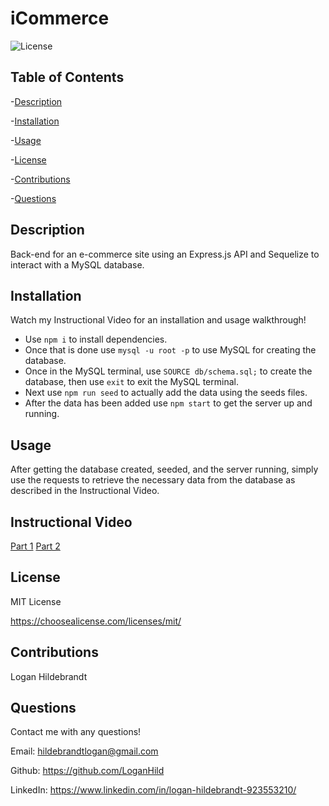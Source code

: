 
  # iCommerce

  ![License](https://img.shields.io/badge/license-MITLicense-success?style=plastic&logo=appveyor)

  ## Table of Contents
  -[Description](#description)

  -[Installation](#installation)

  -[Usage](#usage)

  -[License](#license)

  -[Contributions](#contributions)

  -[Questions](#questions)


  ## Description
  Back-end for an e-commerce site using an Express.js API and Sequelize to interact with a MySQL database.

  ## Installation
  Watch my Instructional Video for an installation and usage walkthrough! 
  * Use <code>npm i</code> to install dependencies. 
  * Once that is done use <code>mysql -u root -p</code> to use MySQL for creating the database. 
  * Once in the MySQL terminal, use <code>SOURCE db/schema.sql;</code> to create the database, then use <code>exit</code> to exit the MySQL terminal. 
  * Next use <code>npm run seed</code> to actually add the data using the seeds files. 
  * After the data has been added use <code>npm start</code> to get the server up and running.

  ## Usage
  After getting the database created, seeded, and the server running, simply use the requests to retrieve the necessary data from the database as described in the Instructional Video.

  ## Instructional Video
  [Part 1](https://watch.screencastify.com/v/1wFwNKESZs921c6ngAxH)
  [Part 2](https://watch.screencastify.com/v/1wFwNKESZs921c6ngAxH)
  ## License
 
  MIT License

  <https://choosealicense.com/licenses/mit/>

  ## Contributions
  Logan Hildebrandt

  ## Questions
  Contact me with any questions!

  Email: <hildebrandtlogan@gmail.com>

  Github: <https://github.com/LoganHild>
  
  LinkedIn: <https://www.linkedin.com/in/logan-hildebrandt-923553210/>
